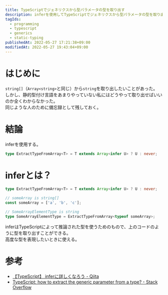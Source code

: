 ```yaml
---
title: TypeScriptでジェネリクスから型パラメータの型を取り出す
description: inferを使用してTypeScriptでジェネリクスから型パラメータの型を取り出す。
tagIds:
  - programming
  - typescript
  - generics
  - static-typing
publishedAt: 2022-05-27 17:21:38+09:00
modifiedAt: 2022-05-27 19:43:04+09:00
---
```


# はじめに

`string[]`（`Array<string>`と同じ）から`string`を取り出したいことがあった。<br>
しかし、静的型付け言語をあまりやっていない私にはどうやって取り出せばいいのか全くわからなかった。<br>
同じような人のために備忘録として残しておく。

# 結論

inferを使用する。

```ts
type ExtractTypeFromArray<T> = T extends Array<infer U> ? U : never;
```

# inferとは？

```ts
type ExtractTypeFromArray<T> = T extends Array<infer U> ? U : never;

// someArray is string[]
const someArray = ['a', 'b', 'c'];

// SomeArrayElementType is string
type SomeArrayElementType = ExtractTypeFromArray<typeof someArray>;
```

inferはTypeScriptによって推論された型を使うためのもので、上のコードのように型を取り出すことができる。<br>
高度な型を表現したいときに使える。

# 参考

 - [【TypeScript】 inferに詳しくなろう - Qiita](https://qiita.com/ehika/items/8f41d4a3c8f9df4af9c3)
 - [TypeScript: how to extract the generic parameter from a type? - Stack Overflow](https://stackoverflow.com/questions/44851268/typescript-how-to-extract-the-generic-parameter-from-a-type)
